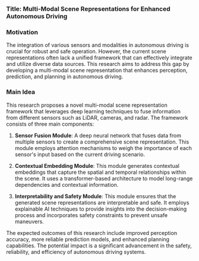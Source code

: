 ### Title: Multi-Modal Scene Representations for Enhanced Autonomous Driving

### Motivation
The integration of various sensors and modalities in autonomous driving is crucial for robust and safe operation. However, the current scene representations often lack a unified framework that can effectively integrate and utilize diverse data sources. This research aims to address this gap by developing a multi-modal scene representation that enhances perception, prediction, and planning in autonomous driving.

### Main Idea
This research proposes a novel multi-modal scene representation framework that leverages deep learning techniques to fuse information from different sensors such as LiDAR, cameras, and radar. The framework consists of three main components:

1. **Sensor Fusion Module**: A deep neural network that fuses data from multiple sensors to create a comprehensive scene representation. This module employs attention mechanisms to weigh the importance of each sensor's input based on the current driving scenario.

2. **Contextual Embedding Module**: This module generates contextual embeddings that capture the spatial and temporal relationships within the scene. It uses a transformer-based architecture to model long-range dependencies and contextual information.

3. **Interpretability and Safety Module**: This module ensures that the generated scene representations are interpretable and safe. It employs explainable AI techniques to provide insights into the decision-making process and incorporates safety constraints to prevent unsafe maneuvers.

The expected outcomes of this research include improved perception accuracy, more reliable prediction models, and enhanced planning capabilities. The potential impact is a significant advancement in the safety, reliability, and efficiency of autonomous driving systems.
